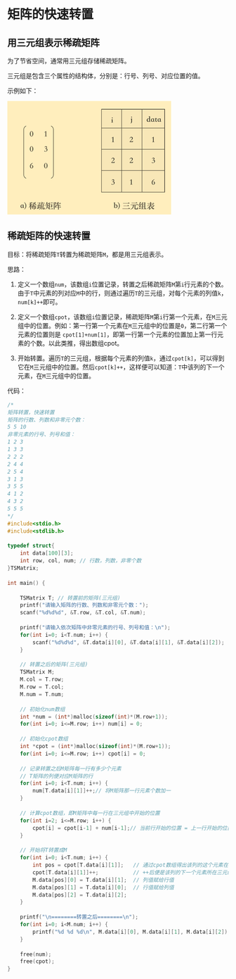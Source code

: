 # 矩阵的快速转置

## 用三元组表示稀疏矩阵

为了节省空间，通常用三元组存储稀疏矩阵。

三元组是包含三个属性的结构体，分别是：行号、列号、对应位置的值。

示例如下：

![pic](img/矩阵快速转置1.png)

## 稀疏矩阵的快速转置

目标：将稀疏矩阵`T`转置为稀疏矩阵`M`，都是用三元组表示。

思路：

1. 定义一个数组`num`，该数组`i`位置记录，转置之后稀疏矩阵`M`第`i`行元素的个数。由于`T`中元素的列对应`M`中的行，则通过遍历`T`的三元组，对每个元素的列值`k`，`num[k]++`即可。

2. 定义一个数组`cpot`，该数组`i`位置记录，稀疏矩阵`M`第`i`行第一个元素，在`M`三元组中的位置。例如：第一行第一个元素在`M`三元组中的位置是`0`，第二行第一个元素的位置则是 `cpot[1]+num[1]`，即第一行第一个元素的位置加上第一行元素的个数。以此类推，得出数组cpot。

3. 开始转置。遍历`T`的三元组，根据每个元素的列值`k`，通过`cpot[k]`，可以得到它在`M`三元组中的位置。然后`cpot[k]++`，这样便可以知道：`T`中该列的下一个元素，在`M`三元组中的位置。

代码：

```cc
/*
矩阵转置，快速转置
矩阵的行数、列数和非零元个数：
5 5 10
非零元素的行号、列号和值：
1 2 3
1 3 3
2 2 2
2 4 4
2 5 4
3 1 3
3 5 5
4 1 2
4 3 2
5 5 5
*/
#include<stdio.h>
#include<stdlib.h>

typedef struct{
    int data[100][3];
    int row, col, num; // 行数，列数，非零个数
}TSMatrix;

int main() {

    TSMatrix T; // 转置前的矩阵(三元组)
    printf("请输入矩阵的行数、列数和非零元个数：");
    scanf("%d%d%d", &T.row, &T.col, &T.num);

    printf("请输入依次矩阵中非零元素的行号、列号和值：\n");
    for(int i=0; i<T.num; i++) {
        scanf("%d%d%d", &T.data[i][0], &T.data[i][1], &T.data[i][2]);
    }

    // 转置之后的矩阵(三元组)
    TSMatrix M;
    M.col = T.row;
    M.row = T.col;
    M.num = T.num;

    // 初始化num数组
    int *num = (int*)malloc(sizeof(int)*(M.row+1));
    for(int i=0; i<=M.row; i++) num[i] = 0;

    // 初始化cpot数组
    int *cpot = (int*)malloc(sizeof(int)*(M.row+1));
    for(int i=0; i<=M.row; i++) cpot[i] = 0;

    // 记录转置之后M矩阵每一行有多少个元素
    // T矩阵的列便对应M矩阵的行
    for(int i=0; i<T.num; i++) {
        num[T.data[i][1]]++;// 将M矩阵那一行元素个数加一
    }

    // 计算cpot数组，即M矩阵中每一行在三元组中开始的位置
    for(int i=2; i<=M.row; i++) {
        cpot[i] = cpot[i-1] + num[i-1];// 当前行开始的位置 = 上一行开始的位置 + 上一行元素个数
    }

    // 开始将T转置成M
    for(int i=0; i<T.num; i++) {
        int pos = cpot[T.data[i][1]];   // 通过cpot数组得出该列的这个元素在转置之后三元组中的位置
        cpot[T.data[i][1]]++;           // ++后便是该列的下一个元素所在三元组的位置
        M.data[pos][0] = T.data[i][1];  // 列值赋给行值
        M.data[pos][1] = T.data[i][0];  // 行值赋给列值
        M.data[pos][2] = T.data[i][2];
    }

    printf("\n========转置之后========\n");
    for(int i=0; i<M.num; i++) {
        printf("%d %d %d\n", M.data[i][0], M.data[i][1], M.data[i][2]);
    }

    free(num);
    free(cpot);
}
```
